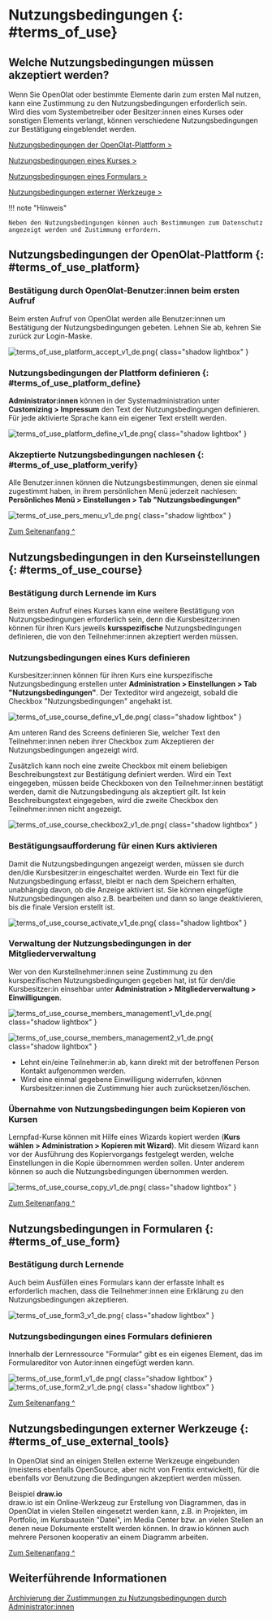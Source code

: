 # Nutzungsbedingungen {: #terms_of_use}


## Welche Nutzungsbedingungen müssen akzeptiert werden?

Wenn Sie OpenOlat oder bestimmte Elemente darin zum ersten Mal nutzen, kann eine Zustimmung zu den Nutzungsbedingungen erforderlich sein. Wird dies vom Systembetreiber oder Besitzer:innen eines Kurses oder sonstigen Elements verlangt, können verschiedene Nutzungsbedingungen zur Bestätigung eingeblendet werden.

[Nutzungsbedingungen der OpenOlat-Plattform >](#terms_of_use_platform)

[Nutzungsbedingungen eines Kurses >](#terms_of_use_course)

[Nutzungsbedingungen eines Formulars >](#terms_of_use_form)

[Nutzungsbedingungen externer Werkzeuge >](#terms_of_use_external_tools)

!!! note "Hinweis"

    Neben den Nutzungsbedingungen können auch Bestimmungen zum Datenschutz angezeigt werden und Zustimmung erfordern.


## Nutzungsbedingungen der OpenOlat-Plattform {: #terms_of_use_platform}

### Bestätigung durch OpenOlat-Benutzer:innen beim ersten Aufruf

Beim ersten Aufruf von OpenOlat werden alle Benutzer:innen um Bestätigung der Nutzungsbedingungen gebeten.
Lehnen Sie ab, kehren Sie zurück zur Login-Maske.

![terms_of_use_platform_accept_v1_de.png](assets/terms_of_use_platform_accept_v1_de.png){ class="shadow lightbox" }


### Nutzungsbedingungen der Plattform definieren {: #terms_of_use_platform_define}

**Administrator:innen** können in der Systemadministration unter **Customizing > Impressum** den Text der Nutzungsbedingungen definieren. Für jede aktivierte Sprache kann ein eigener Text erstellt werden.

![terms_of_use_platform_define_v1_de.png](assets/terms_of_use_platform_define_v1_de.png){ class="shadow lightbox" }


### Akzeptierte Nutzungsbedingungen nachlesen {: #terms_of_use_platform_verify}

Alle Benutzer:innen können die Nutzungsbestimmungen, denen sie einmal zugestimmt haben, in ihrem persönlichen Menü jederzeit nachlesen:<br>**Persönliches Menü > Einstellungen > Tab "Nutzungsbedingungen"**

![terms_of_use_pers_menu_v1_de.png](assets/terms_of_use_pers_menu_v1_de.png){ class="shadow lightbox" }

[Zum Seitenanfang ^](#terms_of_use)



## Nutzungsbedingungen in den Kurseinstellungen {: #terms_of_use_course}

### Bestätigung durch Lernende im Kurs

Beim ersten Aufruf eines Kurses kann eine weitere Bestätigung von Nutzungsbedingungen erforderlich sein, denn die Kursbesitzer:innen können für ihren Kurs jeweils **kursspezifische** Nutzungsbedingungen definieren, die von den Teilnehmer:innen akzeptiert werden müssen. 


### Nutzungsbedingungen eines Kurs definieren

Kursbesitzer:innen können für ihren Kurs eine kurspezifische Nutzungsbedingung erstellen unter 
**Administration > Einstellungen > Tab "Nutzungsbedingungen"**. Der Texteditor wird angezeigt, sobald die Checkbox "Nutzungsbedingungen" angehakt ist.

![terms_of_use_course_define_v1_de.png](assets/terms_of_use_course_define_v1_de.png){ class="shadow lightbox" }

Am unteren Rand des Screens definieren Sie, welcher Text den Teilnehmer:innen neben ihrer Checkbox zum Akzeptieren der Nutzungsbedingungen angezeigt wird.

Zusätzlich kann noch eine zweite Checkbox mit einem beliebigen Beschreibungstext zur Bestätigung definiert werden. Wird ein Text eingegeben, müssen beide Checkboxen von den Teilnehmer:innen bestätigt werden, damit die Nutzungsbedingung als akzeptiert gilt. Ist kein Beschreibungstext eingegeben, wird die zweite Checkbox den Teilnehmer:innen nicht angezeigt.

![terms_of_use_course_checkbox2_v1_de.png](assets/terms_of_use_course_checkbox2_v1_de.png){ class="shadow lightbox" }



### Bestätigungsaufforderung für einen Kurs aktivieren

Damit die Nutzungsbedingungen angezeigt werden, müssen sie durch den/die Kursbesitzer:in eingeschaltet werden.
Wurde ein Text für die Nutzungsbedingung erfasst, bleibt er nach dem Speichern erhalten, unabhängig davon, ob die Anzeige aktiviert ist. Sie können eingefügte Nutzungsbedingungen also z.B. bearbeiten und dann so lange deaktivieren, bis die finale Version erstellt ist.

![terms_of_use_course_activate_v1_de.png](assets/terms_of_use_course_activate_v1_de.png){ class="shadow lightbox" }



### Verwaltung der Nutzungsbedingungen in der Mitgliederverwaltung

Wer von den Kursteilnehmer:innen seine Zustimmung zu den kurspezifischen Nutzungsbedingungen gegeben hat, ist für den/die Kursbesitzer:in einsehbar unter **Administration > Mitgliederverwaltung > Einwilligungen**. 

![terms_of_use_course_members_management1_v1_de.png](assets/terms_of_use_course_members_management1_v1_de.png){ class="shadow lightbox" }

![terms_of_use_course_members_management2_v1_de.png](assets/terms_of_use_course_members_management2_v1_de.png){ class="shadow lightbox" }

* Lehnt ein/eine Teilnehmer:in ab, kann direkt mit der betroffenen Person Kontakt aufgenommen werden.
* Wird eine einmal gegebene Einwilligung widerrufen, können Kursbesitzer:innen die Zustimmung hier auch zurücksetzen/löschen.


### Übernahme von Nutzungsbedingungen beim Kopieren von Kursen

Lernpfad-Kurse können mit Hilfe eines Wizards kopiert werden (**Kurs wählen > Administration > Kopieren mit Wizard**). Mit diesem Wizard kann vor der Ausführung des Kopiervorgangs festgelegt werden, welche Einstellungen in die Kopie übernommen werden sollen. Unter anderem können so auch die Nutzungsbedingungen übernommen werden.

![terms_of_use_course_copy_v1_de.png](assets/terms_of_use_course_copy_v1_de.png){ class="shadow lightbox" }

[Zum Seitenanfang ^](#terms_of_use)



## Nutzungsbedingungen in Formularen {: #terms_of_use_form}

### Bestätigung durch Lernende

Auch beim Ausfüllen eines Formulars kann der erfasste Inhalt es erforderlich machen, dass die Teilnehmer:innen eine Erklärung zu den Nutzungsbedingungen akzeptieren. 

![terms_of_use_form3_v1_de.png](assets/terms_of_use_form3_v1_de.png){ class="shadow lightbox" }

### Nutzungsbedingungen eines Formulars definieren

Innerhalb der Lernressource "Formular" gibt es ein eigenes Element, das im Formulareditor von Autor:innen eingefügt werden kann.

![terms_of_use_form1_v1_de.png](assets/terms_of_use_form1_v1_de.png){ class="shadow lightbox" }
![terms_of_use_form2_v1_de.png](assets/terms_of_use_form2_v1_de.png){ class="shadow lightbox" }


[Zum Seitenanfang ^](#terms_of_use)


## Nutzungsbedingungen externer Werkzeuge {: #terms_of_use_external_tools}

In OpenOlat sind an einigen Stellen externe Werkzeuge eingebunden (meistens ebenfalls OpenSource, aber nicht von Frentix entwickelt), für die ebenfalls vor Benutzung die Bedingungen akzeptiert werden müssen.

Beispiel **draw.io**<br>
    draw.io ist ein Online-Werkzeug zur Erstellung von Diagrammen, das in OpenOlat in vielen Stellen eingesetzt werden kann, z.B. in Projekten, im Portfolio, im Kursbaustein "Datei", im Media Center bzw. an vielen Stellen an denen neue Dokumente erstellt werden können. In draw.io können auch mehrere Personen kooperativ an einem Diagramm arbeiten. 

[Zum Seitenanfang ^](#terms_of_use)


## Weiterführende Informationen

[Archivierung der Zustimmungen zu Nutzungsbedingungen durch Administrator:innen](../../manual_admin/usermanagement/Data_protection.de.md#export-von-benutzerdaten)

